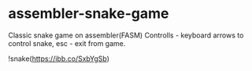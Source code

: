 # assembler-snake-game
Classic snake game on assembler(FASM)
Controlls - keyboard arrows to control snake, esc - exit from game.

!snake(https://ibb.co/SxbYgSb)
